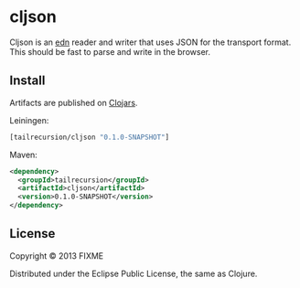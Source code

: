 # cljson

Cljson is an [edn](https://github.com/edn-format/edn) reader and writer that uses
JSON for the transport format. This should be fast to parse and write in the browser.

## Install

Artifacts are published on [Clojars](http://clojars.org/tailrecursion/cljson).

Leiningen:
```clojure
[tailrecursion/cljson "0.1.0-SNAPSHOT"]
```

Maven:
```xml
<dependency>
  <groupId>tailrecursion</groupId>
  <artifactId>cljson</artifactId>
  <version>0.1.0-SNAPSHOT</version>
</dependency>
```

## License

Copyright © 2013 FIXME

Distributed under the Eclipse Public License, the same as Clojure.
